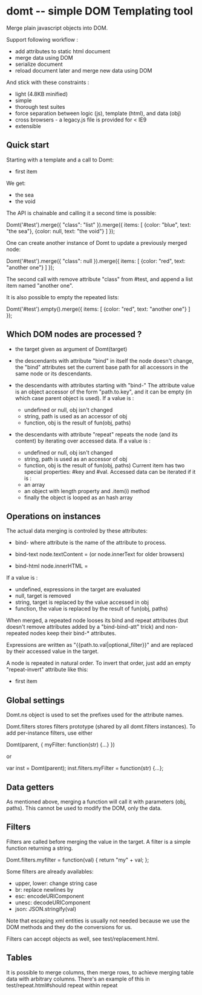 domt -- simple DOM Templating tool
=====================================

Merge plain javascript objects into DOM.

Support following workflow :

* add attributes to static html document
* merge data using DOM
* serialize document
* reload document later and merge new data using DOM

And stick with these constraints :

* light (4.8KB minified)
* simple
* thorough test suites
* force separation between logic (js), template (html), and data (obj)
* cross browsers - a legacy.js file is provided for < IE9
* extensible


Quick start
-----------

Starting with a template and a call to Domt:

  <div id="test" bind-class="class">
    <ul>
      <li repeat="items" class="red" bind-class="items.color" bind-text="items.text">first item</li>
    </ul>
  </div>

  <script type="text/javascript">
    Domt('#test').merge({
      "class": "list",
      items: [
        {color: "blue", text: "the sea"},
        {color: null, text: "the void"}
      ]
    });
  </script>

We get:

  <div id="test" class="list" bind-class="class">
    <ul>
      <script repeat-tail="true" type="text/template"></script>
      <li class="blue">the sea</li>
      <li>the void</li>
      <script type="text/template" repeat="items">
        <li class="red" bind-class="items.color" bind-text="items.text">first item</li>
      </script>
    </ul>
  </div>

The API is chainable and calling it a second time is possible:

  Domt('#test').merge({
    "class": "list"
  }).merge({
    items: [
      {color: "blue", text: "the sea"},
      {color: null, text: "the void"}
    ]
  });

One can create another instance of Domt to update a previously merged node:

  Domt('#test').merge({
    "class": null
  }).merge({
    items: [
      {color: "red", text: "another one"}
    ]
  });

The second call with remove attribute "class" from #test, and append a
list item named "another one".

It is also possible to empty the repeated lists:

  Domt('#test').empty().merge({
    items: [
      {color: "red", text: "another one"}
    ]
  });


Which DOM nodes are processed ?
-------------------------------

* the target given as argument of Domt(target)

* the descendants with attribute "bind"
  in itself the node doesn't change, the "bind" attributes set the current
  base path for all accessors in the same node or its descendants.

* the descendants with attributes starting with "bind-"
  The attribute value is an object accessor of the form "path.to.key",
  and it can be empty (in which case parent object is used).
  If a value is :
  - undefined or null, obj isn't changed
  - string, path is used as an accessor of obj
  - function, obj is the result of fun(obj, paths)

* the descendants with attribute "repeat"
  repeats the node (and its content) by iterating over accessed data.
  If a value is :
  - undefined or null, obj isn't changed
  - string, path is used as an accessor of obj
  - function, obj is the result of fun(obj, paths)
  Current item has two special properties: #key and #val.
  Accessed data can be iterated if it is :
  - an array
  - an object with length property and .item(i) method
  - finally the object is looped as an hash array


Operations on instances
-----------------------

The actual data merging is controled by these attributes:

* bind-<attributeName>
  where attribute is the name of the attribute to process.

* bind-text
  node.textContent = <value>
  (or node.innerText for older browsers)

* bind-html
  node.innerHTML = <value>

If a value is :
- undefined, expressions in the target are evaluated
- null, target is removed
- string, target is replaced by the value accessed in obj
- function, the value is replaced by the result of fun(obj, paths)

When merged, a repeated node looses its bind and repeat attributes (but
doesn't remove attributes added by a "bind-bind-att" trick) and
non-repeated nodes keep their bind-* attributes.

Expressions are written as "{{path.to.val|optional_filter}}" and are
replaced by their accessed value in the target.

A node is repeated in natural order. To invert that order, just add an
empty "repeat-invert" attribute like this:

  <ul>
    <li repeat="items" repeat-invert bind-text="items.text">first item</li>
  </ul>


Global settings
---------------

Domt.ns object is used to set the prefixes used for the attribute names.

Domt.filters stores filters prototype (shared by all domt.filters instances).
To add per-instance filters, use either

  Domt(parent, {
    myFilter: function(str) {...}
  })

or

  var inst = Domt(parent);
  inst.filters.myFilter = function(str) {...};


Data getters
------------

As mentioned above, merging a function will call it with parameters
(obj, paths). This cannot be used to modify the DOM, only the data.


Filters
-------

Filters are called before merging the value in the target.
A filter is a simple function returning a string.

  Domt.filters.myfilter = function(val) {
    return "my" + val;
  };

Some filters are already availables:

* upper, lower: change string case
* br: replace newlines by <br>
* esc: encodeURIComponent
* unesc: decodeURIComponent
* json: JSON.stringify(val)

Note that escaping xml entities is usually not needed because we use the
DOM methods and they do the conversions for us.

Filters can accept objects as well, see test/replacement.html.


Tables
------

It is possible to merge columns, then merge rows, to achieve merging
table data with arbitrary columns.
There's an example of this in
test/repeat.html#should repeat within repeat

